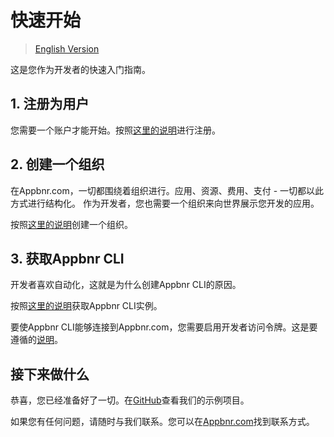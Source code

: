 # 快速开始

> [English Version](quick-start.md)

这是您作为开发者的快速入门指南。

## 1. 注册为用户

您需要一个账户才能开始。按照[这里的说明](https://www.appbnr.com/docs/user/register-new-user)进行注册。

## 2. 创建一个组织

在Appbnr.com，一切都围绕着组织进行。应用、资源、费用、支付 - 一切都以此方式进行结构化。
作为开发者，您也需要一个组织来向世界展示您开发的应用。

按照[这里的说明](/how-to/how-to-create-an-organization.md)创建一个组织。

## 3. 获取Appbnr CLI

开发者喜欢自动化，这就是为什么创建Appbnr CLI的原因。

按照[这里的说明](../cli-getting-started.md)获取Appbnr CLI实例。

要使Appbnr CLI能够连接到Appbnr.com，您需要启用开发者访问令牌。这是要遵循的[说明](../developer-access-token.md)。

## 接下来做什么

恭喜，您已经准备好了一切。在[GitHub](https://github.com/appbnr/examples/)查看我们的示例项目。

如果您有任何问题，请随时与我们联系。您可以在[Appbnr.com](https://www.appbnr.com)找到联系方式。